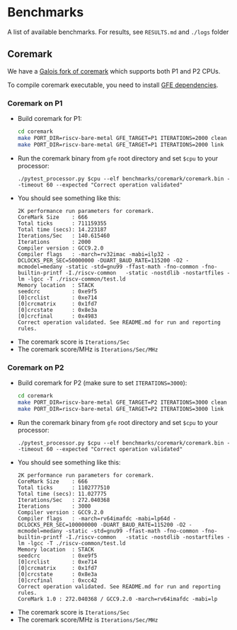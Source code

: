 # Benchmarks
A list of available benchmarks. For results, see `RESULTS.md` and `./logs` folder

## Coremark
We have a [Galois fork of coremark](https://gitlab-ext.galois.com/ssith/coremark) which supports both P1 and P2 CPUs.

To compile coremark executable, you need to install [GFE dependencies](https://gitlab-ext.galois.com/ssith/gfe#update-dependencies).

### Coremark on P1
* Build coremark for P1:
  ```bash
  cd coremark
  make PORT_DIR=riscv-bare-metal GFE_TARGET=P1 ITERATIONS=2000 clean
  make PORT_DIR=riscv-bare-metal GFE_TARGET=P1 ITERATIONS=2000 link
  ```
* Run the coremark binary from `gfe` root directory and set `$cpu` to your processor:
  ```
  ./pytest_processor.py $cpu --elf benchmarks/coremark/coremark.bin --timeout 60 --expected "Correct operation validated"
  ```
* You should see something like this:
  ```
  2K performance run parameters for coremark.
  CoreMark Size    : 666
  Total ticks      : 711159355
  Total time (secs): 14.223187
  Iterations/Sec   : 140.615460
  Iterations       : 2000
  Compiler version : GCC9.2.0
  Compiler flags   : -march=rv32imac -mabi=ilp32 -DCLOCKS_PER_SEC=50000000 -DUART_BAUD_RATE=115200 -O2 -mcmodel=medany -static -std=gnu99 -ffast-math -fno-common -fno-builtin-printf -I./riscv-common   -static -nostdlib -nostartfiles -lm -lgcc -T ./riscv-common/test.ld
  Memory location  : STACK
  seedcrc          : 0xe9f5
  [0]crclist       : 0xe714
  [0]crcmatrix     : 0x1fd7
  [0]crcstate      : 0x8e3a
  [0]crcfinal      : 0x4983
  Correct operation validated. See README.md for run and reporting rules.
  ```
* The coremark score is `Iterations/Sec`
* The coremark score/MHz is `Iterations/Sec/MHz`

### Coremark on P2
* Build coremark for P2 (make sure to set `ITERATIONS=3000`):
  ```bash
  cd coremark
  make PORT_DIR=riscv-bare-metal GFE_TARGET=P2 ITERATIONS=3000 clean
  make PORT_DIR=riscv-bare-metal GFE_TARGET=P2 ITERATIONS=3000 link
  ```
* Run the coremark binary from `gfe` root directory and set `$cpu` to your processor:
  ```
  ./pytest_processor.py $cpu --elf benchmarks/coremark/coremark.bin --timeout 60 --expected "Correct operation validated"
  ```
* You should see something like this:
  ```
  2K performance run parameters for coremark.
  CoreMark Size    : 666
  Total ticks      : 1102777510
  Total time (secs): 11.027775
  Iterations/Sec   : 272.040368
  Iterations       : 3000
  Compiler version : GCC9.2.0
  Compiler flags   : -march=rv64imafdc -mabi=lp64d -DCLOCKS_PER_SEC=100000000 -DUART_BAUD_RATE=115200 -O2 -mcmodel=medany -static -std=gnu99 -ffast-math -fno-common -fno-builtin-printf -I./riscv-common   -static -nostdlib -nostartfiles -lm -lgcc -T ./riscv-common/test.ld
  Memory location  : STACK
  seedcrc          : 0xe9f5
  [0]crclist       : 0xe714
  [0]crcmatrix     : 0x1fd7
  [0]crcstate      : 0x8e3a
  [0]crcfinal      : 0xcc42
  Correct operation validated. See README.md for run and reporting rules.
  CoreMark 1.0 : 272.040368 / GCC9.2.0 -march=rv64imafdc -mabi=lp
  ```
* The coremark score is `Iterations/Sec`
* The coremark score/MHz is `Iterations/Sec/MHz`